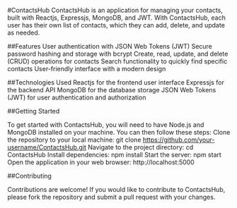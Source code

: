 #ContactsHub ContactsHub is an application for managing your contacts, built with Reactjs, Expressjs, MongoDB, and JWT. With ContactsHub, each user has their own list of contacts, which they can add, delete, and update as needed.

##Features User authentication with JSON Web Tokens (JWT) Secure password hashing and storage with bcrypt Create, read, update, and delete (CRUD) operations for contacts Search functionality to quickly find specific contacts User-friendly interface with a modern design

##Technologies Used Reactjs for the frontend user interface Expressjs for the backend API MongoDB for the database storage JSON Web Tokens (JWT) for user authentication and authorization

##Getting Started

To get started with ContactsHub, you will need to have Node.js and MongoDB installed on your machine. You can then follow these steps: Clone the repository to your local machine: git clone https://github.com/your-username/ContactsHub.git Navigate to the project directory: cd ContactsHub Install dependencies: npm install Start the server: npm start Open the application in your web browser: http://localhost:5000

##Contributing

Contributions are welcome! If you would like to contribute to ContactsHub, please fork the repository and submit a pull request with your changes.
